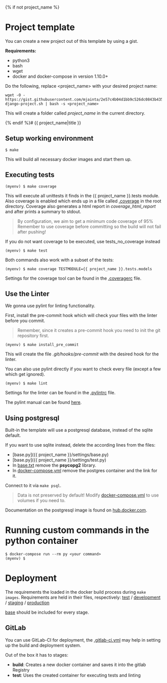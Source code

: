 {% if not project_name %}

# Project template

You can create a new project out of this template by using a gist.

**Requirements:**
* python3
* bash
* wget
* docker and docker-compose in version 1.10.0+

Do the following, replace <project_name> with your desired project name:
```shell
wget -O - https://gist.githubusercontent.com/mjainta/2e57c4b04d1bb9c526dc0843b4353aa5/raw/fbf135ae7b0935581c101136f2fd802747b21cf8/start-django-project.sh | bash -s <project_name>
```

This will create a folder called *project_name* in the current directory.

{% endif %}# {{ project_name|title }}

## Setup working environment

```shell
$ make
```

This will build all necessary docker images and start them up.

## Executing tests

```shell
(myenv) $ make coverage
```

This will execute all unittests it finds in the {{ project_name }}.tests module.
Also coverage is enabled which ends up in a file called [.coverage](.coverage) in the root directory.
Coverage also generates a html report in *coverage_html_report* and after prints a summary to stdout.

> By configuration, we aim to get a minimum code coverage of 95%
> Remember to use coverage before committing so the build will not fail after pushing!

If you do not want coverage to be executed, use tests_no_coverage instead
```shell
(myenv) $ make test
```

Both commands also work with a subset of the tests:
```Shell
(myenv) $ make coverage TESTMODULE={{ project_name }}.tests.models
```

Settings for the coverage tool can be found in the [.coveragerc](.coveragerc) file.

## Use the Linter

We gonna use pylint for linting functionality.

First, install the pre-commit hook which will check your files with the linter before you commit.

> Remember, since it creates a pre-commit hook you need to init the git repository first.

```shell
(myenv) $ make install_pre_commit
```

This will create the file *.git/hooks/pre-commit* with the desired hook for the linter.

You can also use pylint directly if you want to check every file (except a few which get ignored).
```shell
(myenv) $ make lint
```

Settings for the linter can be found in the [.pylintrc](.pylintrc) file.

The pylint manual can be found [here](https://pylint.readthedocs.io/en/latest/).

## Using postgresql

Built-in the template will use a postgresql database, instead of the sqlite default.

If you want to use sqlite instead, delete the according lines from the files:
* [base.py]({{ project_name }}/settings/base.py)
* [base.py]({{ project_name }}/settings/test.py)
* In [base.txt](requirements/base.py) remove the **psycopg2** library.
* In [docker-compose.yml](docker-compose.yml) remove the postgres container and the link for it.

Connect to it via `make psql`.

> Data is not preserved by default! Modify [docker-compose.yml](docker-compose.yml) to use volumes if you need to.

Documentation on the postgresql image is found on [hub.docker.com](https://hub.docker.com/_/postgres/).

# Running custom commands in the python container

```shell
$ docker-compose run --rm py <your command>
(myenv) $
```

# Deployment

The requirements the loaded in the docker build process during `make images`.
Requirements are held in their files, respectively: [test](requirements/test.txt) / [development](requirements/development.txt) / [staging](requirements/staging.txt) / [production](requirements/production.txt)

[base](requirements/base.txt) should be included for every stage.

## GitLab

You can use GitLab-CI for deployment, the [.gitlab-ci.yml](.gitlab-ci.yml) may help in setting up the build and deployment system.

Out of the box it has to stages:
* **build**: Creates a new docker container and saves it into the gitlab Registry
* **test**: Uses the created container for executing tests and linting
